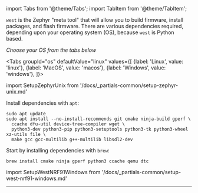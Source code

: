 import Tabs from '@theme/Tabs';
import TabItem from '@theme/TabItem';

`west` is the Zephyr "meta tool" that will allow you to build firmware, install packages, and flash firmware. There are various dependencies required, depending upon your operating system (OS), because `west` is Python based.

*Choose your OS from the tabs below*

<Tabs
groupId="os"
defaultValue="linux"
values={[
{label: 'Linux', value: 'linux'},
{label: 'MacOS', value: 'macos'},
{label: 'Windows', value: 'windows'},
]}>

import SetupZephyrUnix from '/docs/_partials-common/setup-zephyr-unix.md'

<TabItem value="linux">

Install dependencies with `apt`:

```
sudo apt update
sudo apt install --no-install-recommends git cmake ninja-build gperf \
  ccache dfu-util device-tree-compiler wget \
  python3-dev python3-pip python3-setuptools python3-tk python3-wheel xz-utils file \
  make gcc gcc-multilib g++-multilib libsdl2-dev
```

<SetupZephyrUnix workspace_directory="golioth-ncs-workspace" />

</TabItem>
<TabItem value="macos">

Start by installing dependencies with `brew`:

```
brew install cmake ninja gperf python3 ccache qemu dtc
```

<SetupZephyrUnix workspace_directory="golioth-ncs-workspace" />

</TabItem>
<TabItem value="windows">

import SetupWestNRF91Windows from '/docs/_partials-common/setup-west-nrf91-windows.md'

<SetupWestNRF91Windows workspace_directory="golioth-ncs-workspace" />

</TabItem>
</Tabs>

---
